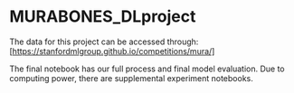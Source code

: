 # MURABONES_DLproject


The data for this project can be accessed through: [https://stanfordmlgroup.github.io/competitions/mura/]

The final notebook has our full process and final model evaluation.
Due to computing power, there are supplemental experiment notebooks.
